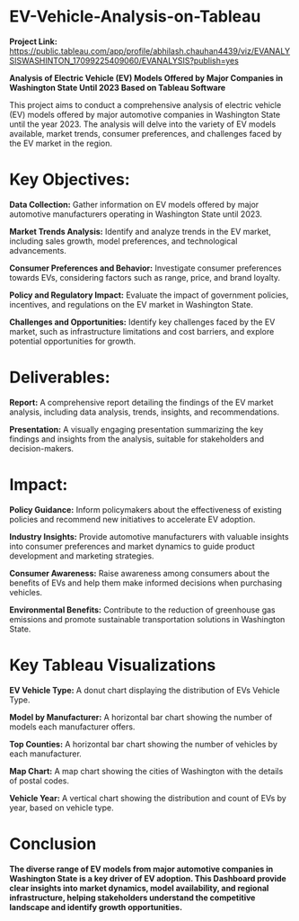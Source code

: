 # EV-Vehicle-Analysis-on-Tableau
**Project Link:** https://public.tableau.com/app/profile/abhilash.chauhan4439/viz/EVANALYSISWASHINTON_17099225409060/EVANALYSIS?publish=yes

**Analysis of Electric Vehicle (EV) Models Offered by Major Companies in Washington State Until 2023 Based on Tableau Software**

This project aims to conduct a comprehensive analysis of electric vehicle (EV) models offered by major automotive companies in Washington State until the year 2023. The analysis will delve into the variety of EV models available, market trends, consumer preferences, and challenges faced by the EV market in the region.

# Key Objectives:
**Data Collection:** Gather information on EV models offered by major automotive manufacturers operating in Washington State until 2023.

**Market Trends Analysis:** Identify and analyze trends in the EV market, including sales growth, model preferences, and technological advancements.

**Consumer Preferences and Behavior:** Investigate consumer preferences towards EVs, considering factors such as range, price, and brand loyalty.

**Policy and Regulatory Impact:** Evaluate the impact of government policies, incentives, and regulations on the EV market in Washington State.

**Challenges and Opportunities:** Identify key challenges faced by the EV market, such as infrastructure limitations and cost barriers, and explore potential opportunities for growth.

# Deliverables:

**Report:** A comprehensive report detailing the findings of the EV market analysis, including data analysis, trends, insights, and recommendations.

**Presentation:** A visually engaging presentation summarizing the key findings and insights from the analysis, suitable for stakeholders and decision-makers.

# Impact:

**Policy Guidance:** Inform policymakers about the effectiveness of existing policies and recommend new initiatives to accelerate EV adoption.

**Industry Insights:** Provide automotive manufacturers with valuable insights into consumer preferences and market dynamics to guide product development and marketing strategies.

**Consumer Awareness:** Raise awareness among consumers about the benefits of EVs and help them make informed decisions when purchasing vehicles.

**Environmental Benefits:** Contribute to the reduction of greenhouse gas emissions and promote sustainable transportation solutions in Washington State.

# Key Tableau Visualizations

**EV Vehicle Type:** A donut chart displaying the distribution of EVs Vehicle Type.

**Model by Manufacturer:** A horizontal bar chart showing the number of models each manufacturer offers.

**Top Counties:** A horizontal bar chart showing the number of vehicles by each manufacturer.

**Map Chart:** A map chart showing the cities of Washington with the details of postal codes.

**Vehicle Year:** A vertical chart showing the distribution and count of EVs by year, based on vehicle type.

# Conclusion

**The diverse range of EV models from major automotive companies in Washington State is a key driver of EV adoption. This Dashboard provide clear insights into market dynamics, model availability, and regional infrastructure, helping stakeholders understand the competitive landscape and identify growth opportunities.**

